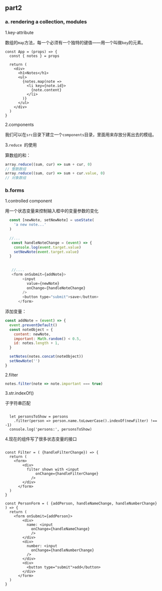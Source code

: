 ## part2

### a. rendering a collection, modules 

1.key-attribute 

数组的`map`方法，每一个必须有一个独特的键值——用一个叫做`key`的元素。

```react
const App = (props) => {
  const { notes } = props

  return (
    <div>
      <h1>Notes</h1>
      <ul>
        {notes.map(note => 
          <li key={note.id}>
            {note.content}
          </li>
        )}
      </ul>
    </div>
  )
}
```

2.components

我们可以在`src`目录下建立一个`components`目录，里面用来存放分离出去的模组。

3.`reduce `的使用

算数组的和：

```js
array.reduce((sum, cur) => sum + cur, 0)
// 整数数组
array.reduce((sum, cur) => sum + cur.value, 0)
// 对象数组
```

### b.forms

1.controlled component

用一个状态变量来控制输入框中的变量参数的变化

```js
  const [newNote, setNewNote] = useState(
    'a new note...'
  ) 
  
  //...
   const handleNoteChange = (event) => {
    console.log(event.target.value)
    setNewNote(event.target.value)
  }
   
   
   //....
   <form onSubmit={addNote}>
        <input
          value={newNote}
          onChange={handleNoteChange}
        />
        <button type="submit">save</button>
      </form> 
```

添加变量：

```js
const addNote = (event) => {
  event.preventDefault()
  const noteObject = {
    content: newNote,
    important: Math.random() < 0.5,
    id: notes.length + 1,
  }

  setNotes(notes.concat(noteObject))
  setNewNote('')
}
```

2.filter

```js
notes.filter(note => note.important === true)
```

3.str.indexOf()

子字符串匹配

```shell

  let personsToShow = persons
    .filter(person => person.name.toLowerCase().indexOf(newFilter) !== -1)
  console.log('persons:', personsToShow)
```

4.现在的组件写了很多状态变量的接口

```react

const Filter = ( {handleFilterChange}) => {
  return (
    <form>
        <div>
          filter shown with <input 
              onChange={handleFilterChange}
            />
        </div>
      </form>
  )
}

const PersonForm = ( {addPerson, handleNameChange, handleNumberChange} ) => {
  return (
    <form onSubmit={addPerson}>
        <div>
          name: <input 
            onChange={handleNameChange}
            />
        </div>
        <div>
          number: <input 
            onChange={handleNumberChange}
          />
        </div>
        <div>
          <button type="submit">add</button>
        </div>
      </form>
  )
}
```

